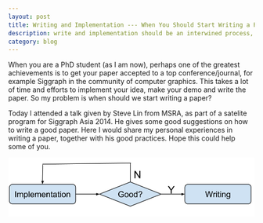 ```yaml
---
layout: post
title: Writing and Implementation --- When You Should Start Writing a Paper?
description: write and implementation should be an interwined process, and sometimes writing could come earlier than the implementation 
category: blog
---
```

When you are a PhD student (as I am now), perhaps one of the greatest achievements is to get your paper accepted to a top conference/journal, for example Siggraph in the community of computer graphics. This takes a lot of time and efforts to implement your idea, make your demo and write the paper. So my problem is when should we start writing a paper? 

Today I attended a talk given by Steve Lin from MSRA, as part of a satelite program for Siggraph Asia 2014. He gives some good suggestions on how to write a good paper. Here I would share my personal experiences in writing a paper, together with his good practices. Hope this could help some of you.

![Image](../../images/pain.png)






